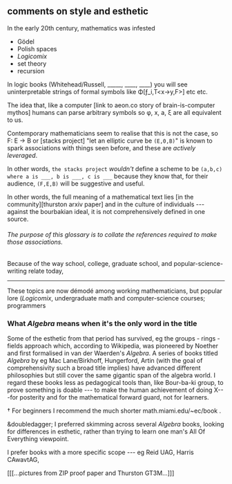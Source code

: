 ## comments on style and esthetic

In the early 20th century, mathematics was infested

- G&ouml;del
- Polish spaces
- _Logicomix_
- set theory
- recursion



In logic books (Whitehead/Russell, _____, ____, ____) you will see uninterpretable strings of formal symbols like &Phi;[&fnof;_i,T<x&rarr;y,F>]  etc etc.


The idea that, like a computer [link to aeon.co story of brain-is-computer mythos] humans can parse arbitrary symbols so &phi;, x, a, &xi; are all equivalent to us.




Contemporary mathematicians seem to realise that this is not the case, so F: E &rarr; B or [stacks project] "let an elliptic curve be `(E,0,B)`" is known to spark associations with things seen before, and these are _actively leveraged_.


In other words, `the stacks project` _wouldn't_ define a scheme to be `(a,b,c) where a is ___, b is ___, c is ___` because they know that, for their audience, `(F,E,B)` will be suggestive and useful.


In other words, the full meaning of a mathematical text lies [in the community][thurston arxiv paper] and in the culture of individuals --- against the bourbakian ideal, it is not comprehensively defined in one source.




###### The purpose of this glossary is to collate  the references required to make those associations.

Because of the way school, college, graduate school, and popular-science-writing relate today,







--------------




These topics are now d&eacute;mod&eacute; among working mathematicians, but popular lore (_Logicomix_, undergraduate math and computer-science courses; programmers 


### What _Algebra_ means when it's the only word in the title

Some of the esthetic from  that period has survived, eg the groups - rings - fields approach which, according to Wikipedia, was pioneered by Noether and first formalised in van der Waerden's _Algebra_. A series of books titled _Algebra_ by eg Mac Lane/Birkhoff, Hungerford, Artin (with the goal of comprehensivity such a broad title implies) have advanced different philosophies but still cover the  same gigantic span of the algebra world. I regard these books less as pedagogical tools than, like Bour-ba-ki group, to prove something is doable --- to make the human achievement of doing X---for posterity and for the mathematical forward guard, not for learners.

&dagger; For beginners I recommend the much shorter math.miami.edu/~ec/book .

&doubledagger; I preferred skimming across several _Algebra_ books, looking for differences in esthetic, rather than trying to learn one man's All Of Everything viewpoint.



I prefer books with a more specific scope --- eg Reid UAG, Harris CAwavtAG, 




[[[...pictures from ZIP proof paper and Thurston GT3M...]]]
